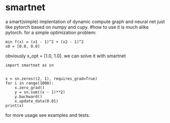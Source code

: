 # smartnet
a smart(simple) implentation of dynamic compute graph and neural net just like pytorch based on numpy and cupy.
#how to use
it is much alike pytorch. for a simple optimization problem:

```
min f(x) = (x1 - 1)^2 + (x2 - 1)^2
x0 = [0.0, 0.0]
```
obviously x_opt = [1.0, 1.0]. we can solve it with smartnet
```
import smartnet as sn


x = sn.zeros((2, 1), requires_grad=True)
for i in range(1000):
    x.zero_grad()
    y = sn.sum((x - 1)**2)
    y.backward()
    x.update_data(0.01)
print(x)
```
for more usage see examples and tests.
